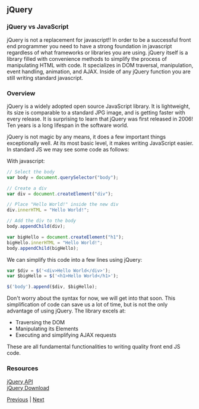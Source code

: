 ## jQuery

### jQuery vs JavaScript
jQuery is not a replacement for javascript!! In order to be a successful front end programmer you need to have a strong foundation in javascript regardless of what frameworks or libraries you are using. jQuery itself is a library filled with convenience methods to simplify the process of manipulating HTML with code. It specializes in DOM traversal, manipulation, event handling, animation, and AJAX. Inside of any jQuery function you are still writing standard javascript.  

### Overview
jQuery is a widely adopted open source JavaScript library. It is lightweight, its size is comparable to a standard JPG image, and is getting faster with every release. It is surprising to learn that jQuery was first released in 2006! Ten years is a long lifespan in the software world.

jQuery is not magic by any means, it does a few important things exceptionally well. At its most basic level, it makes writing JavaScript easier. In standard JS we may see some code as follows:

With javascript:
```javascript
// Select the body
var body = document.querySelector("body");

// Create a div
var div = document.createElement("div");

// Place "Hello World!" inside the new div
div.innerHTML = "Hello World!";

// Add the div to the body
body.appendChild(div);

var bigHello = document.createElement("h1");
bigHello.innerHTML = "Hello World!";
body.appendChild(bigHello);
```

We can simplify this code into a few lines using jQuery:

```javascript
var $div = $('<div>Hello World</div>');
var $bigHello = $('<h1>Hello World</h1>');

$('body').append($div, $bigHello);
```

Don't worry about the syntax for now, we will get into that soon. This simplification of code can save us a lot of time, but is not the only advantage of using jQuery. The library excels at:
* Traversing the DOM
* Manipulating its Elements
* Executing and simplifying AJAX requests

These are all fundamental functionalities to writing quality front end JS code.

### Resources
[jQuery API][jQueryAPI]  
[jQuery Download][jQueryDownload]  


[Previous](README.md) | [Next](jQuerybasics.md)

[jQueryDownload]:https://jquery.com/download/
[jQueryAPI]:http://api.jquery.com/
